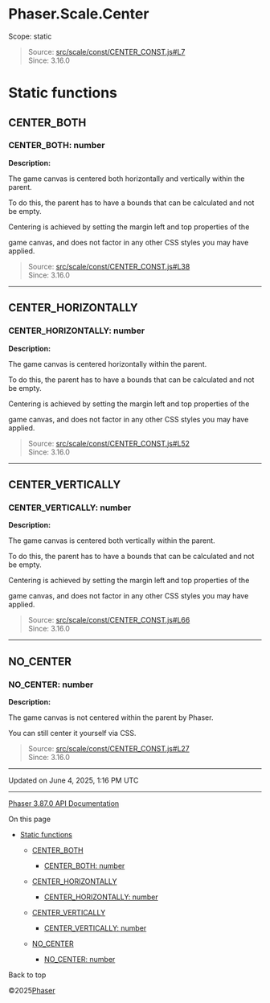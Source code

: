 # Phaser.Scale.Center

Scope:
static

> Source: [src/scale/const/CENTER\_CONST.js#L7](https://github.com/phaserjs/phaser/blob/v3.87.0/src/scale/const/CENTER_CONST.js#L7)  
> Since: 3.16.0

# Static functions

## CENTER\_BOTH

### CENTER\_BOTH: number

**Description:**

The game canvas is centered both horizontally and vertically within the parent.

To do this, the parent has to have a bounds that can be calculated and not be empty.

Centering is achieved by setting the margin left and top properties of the

game canvas, and does not factor in any other CSS styles you may have applied.

> Source: [src/scale/const/CENTER\_CONST.js#L38](https://github.com/phaserjs/phaser/blob/v3.87.0/src/scale/const/CENTER_CONST.js#L38)  
> Since: 3.16.0

---

## CENTER\_HORIZONTALLY

### CENTER\_HORIZONTALLY: number

**Description:**

The game canvas is centered horizontally within the parent.

To do this, the parent has to have a bounds that can be calculated and not be empty.

Centering is achieved by setting the margin left and top properties of the

game canvas, and does not factor in any other CSS styles you may have applied.

> Source: [src/scale/const/CENTER\_CONST.js#L52](https://github.com/phaserjs/phaser/blob/v3.87.0/src/scale/const/CENTER_CONST.js#L52)  
> Since: 3.16.0

---

## CENTER\_VERTICALLY

### CENTER\_VERTICALLY: number

**Description:**

The game canvas is centered both vertically within the parent.

To do this, the parent has to have a bounds that can be calculated and not be empty.

Centering is achieved by setting the margin left and top properties of the

game canvas, and does not factor in any other CSS styles you may have applied.

> Source: [src/scale/const/CENTER\_CONST.js#L66](https://github.com/phaserjs/phaser/blob/v3.87.0/src/scale/const/CENTER_CONST.js#L66)  
> Since: 3.16.0

---

## NO\_CENTER

### NO\_CENTER: number

**Description:**

The game canvas is not centered within the parent by Phaser.

You can still center it yourself via CSS.

> Source: [src/scale/const/CENTER\_CONST.js#L27](https://github.com/phaserjs/phaser/blob/v3.87.0/src/scale/const/CENTER_CONST.js#L27)  
> Since: 3.16.0

---

Updated on June 4, 2025, 1:16 PM UTC

---

[Phaser 3.87.0 API Documentation](../../index.md)

On this page

* [Static functions](#static-functions)

  + [CENTER\_BOTH](#center_both)

    - [CENTER\_BOTH: number](#center_both-number)
  + [CENTER\_HORIZONTALLY](#center_horizontally)

    - [CENTER\_HORIZONTALLY: number](#center_horizontally-number)
  + [CENTER\_VERTICALLY](#center_vertically)

    - [CENTER\_VERTICALLY: number](#center_vertically-number)
  + [NO\_CENTER](#no_center)

    - [NO\_CENTER: number](#no_center-number)

Back to top

©2025[Phaser](https://docs.phaser.io)